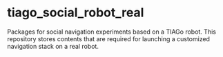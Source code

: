# tiago_social_robot_real

Packages for social navigation experiments based on a TIAGo robot. This repository stores contents that are required for launching a customized navigation stack on a real robot.
